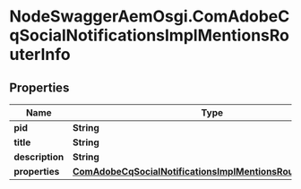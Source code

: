 # NodeSwaggerAemOsgi.ComAdobeCqSocialNotificationsImplMentionsRouterInfo

## Properties
Name | Type | Description | Notes
------------ | ------------- | ------------- | -------------
**pid** | **String** |  | [optional] 
**title** | **String** |  | [optional] 
**description** | **String** |  | [optional] 
**properties** | [**ComAdobeCqSocialNotificationsImplMentionsRouterProperties**](ComAdobeCqSocialNotificationsImplMentionsRouterProperties.md) |  | [optional] 


